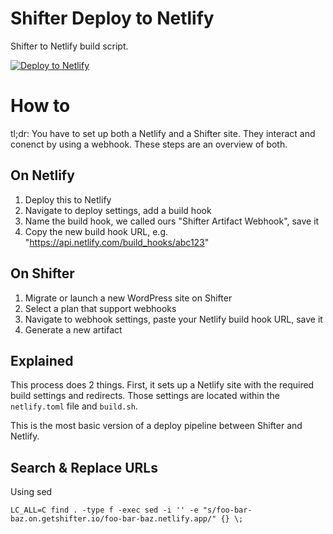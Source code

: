 # Shifter Deploy to Netlify

Shifter to Netlify build script.

<a href="https://app.netlify.com/start/deploy?repository=https://github.com/getshifter/shifter-netlify-build"><img src="https://www.netlify.com/img/deploy/button.svg" alt="Deploy to Netlify"></a>

# How to

tl;dr: You have to set up both a Netlify and a Shifter site. They interact and conenct by using a webhook. These steps are an overview of both.

## On Netlify
1. Deploy this to Netlify
1. Navigate to deploy settings, add a build hook
1. Name the build hook, we called ours "Shifter Artifact Webhook", save it
1. Copy the new build hook URL, e.g. "https://api.netlify.com/build_hooks/abc123"

## On Shifter
1. Migrate or launch a new WordPress site on Shifter
1. Select a plan that support webhooks
1. Navigate to webhook settings, paste your Netlify build hook URL, save it
1. Generate a new artifact

## Explained
This process does 2 things. First, it sets up a Netlify site with the required build settings and redirects. Those settings are located within the `netlify.toml` file and `build.sh`.

This is the most basic version of a deploy pipeline between Shifter and Netlify.

## Search & Replace URLs

Using sed
```
LC_ALL=C find . -type f -exec sed -i '' -e "s/foo-bar-baz.on.getshifter.io/foo-bar-baz.netlify.app/" {} \;
```